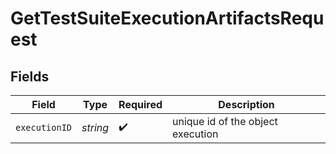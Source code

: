 # GetTestSuiteExecutionArtifactsRequest


## Fields

| Field                             | Type                              | Required                          | Description                       |
| --------------------------------- | --------------------------------- | --------------------------------- | --------------------------------- |
| `executionID`                     | *string*                          | :heavy_check_mark:                | unique id of the object execution |